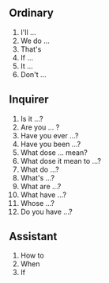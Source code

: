## Ordinary

1. I'll ...
2. We do ...
3. That's
4. If ...
5. It ...
6. Don't ...

## Inquirer

1. Is it ...?
2. Are you ... ?
3. Have you ever ...?
4. Have you been ...?
5. What dose ... mean?
6. What dose it mean to ...?
7. What do ...?
8. What's ...?
9. What are ...?
10. What have ...?
11. Whose ...?
12. Do you have ...?

## Assistant

1. How to
2. When 
3. If